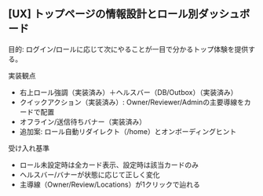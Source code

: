 ## [UX] トップページの情報設計とロール別ダッシュボード

目的: ログイン/ロールに応じて次にやることが一目で分かるトップ体験を提供する。

実装観点
- 右上ロール強調（実装済み）＋ヘルスバー（DB/Outbox）（実装済み）
- クイックアクション（実装済み）: Owner/Reviewer/Adminの主要導線をカードで配置
- オフライン/送信待ちバナー（実装済み）
- 追加案: ロール自動リダイレクト（/home）とオンボーディングヒント

受け入れ基準
- ロール未設定時は全カード表示、設定時は該当カードのみ
- ヘルスバー/バナーが状態に応じて正しく変化
- 主導線（Owner/Review/Locations）が1クリックで辿れる

